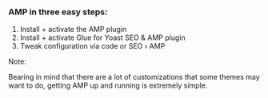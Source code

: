 ### AMP in three easy steps:

1. Install + activate the AMP plugin <!-- .element: class="fragment" -->
2. Install + activate Glue for Yoast SEO & AMP plugin <!-- .element: class="fragment" -->
3. Tweak configuration via code or SEO &rsaquo; AMP <!-- .element: class="fragment" -->

Note:

Bearing in mind that there are a lot of customizations that some themes may want to do, getting AMP up and running is extremely simple.
